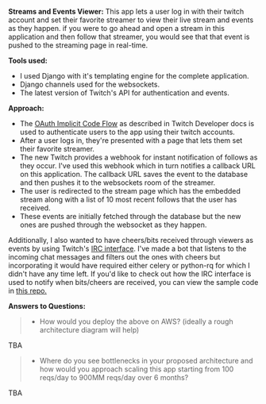 **Streams and Events Viewer:**
This app lets a user log in with their twitch account and set their favorite streamer to view their live stream and events as they happen. if you were to go ahead and open a stream in this application and then follow that streamer, you would see that that event is pushed to the streaming page in real-time.

**Tools used:**
- I used Django with it's templating engine for the complete application.
- Django channels used for the websockets.
- The latest version of Twitch's API for authentication and events.

**Approach:**
- The [OAuth Implicit Code Flow](https://dev.twitch.tv/docs/authentication/getting-tokens-oauth/#oauth-implicit-code-flow)  as described in Twitch Developer docs is used to authenticate users to the app using their twitch accounts.
- After a user logs in, they're presented with a page that lets them set their favorite streamer.  
-  The new Twitch provides a webhook for instant notification of follows as they occur. I've used this webhook which in turn notifies a callback URL on this application. The callback URL saves the event to the database and then pushes it to the websockets room of the streamer.
- The user is redirected to the stream page which has the embedded stream along with a list of 10 most recent follows that the user has received. 
- These events are initially fetched through the database but the new ones are pushed through the websocket as they happen.

Additionally, I also wanted to have cheers/bits received through viewers as events by using Twitch's [IRC interface](https://dev.twitch.tv/docs/irc/). I've made a bot that listens to the incoming chat messages and filters out the ones with cheers but incorporating it would have required either celery or python-rq for which I didn't have any time left. If you'd like to check out how the IRC interface is used to notify when bits/cheers are received, you can view the sample code in [this repo.](https://github.com/saadullahaleem/twitch-chat-bot/blob/master/bot.py)

**Answers to Questions:**

> -   How would you deploy the above on AWS? (ideally a rough architecture diagram will help)

TBA

> -   Where do you see bottlenecks in your proposed architecture and how would you approach scaling this app starting from 100 reqs/day to 900MM reqs/day over 6 months?

TBA